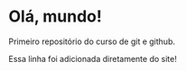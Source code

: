 # Olá, mundo!
 Primeiro repositório do curso de git e github.
 
 Essa linha foi adicionada diretamente do site!
